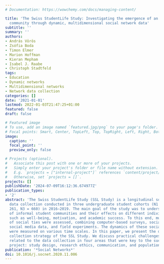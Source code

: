 ```yaml
---
# Documentation: https://wowchemy.com/docs/managing-content/

title: 'The Swiss StudentLife Study: Investigating the emergence of an undergraduate
  community through dynamic, multidimensional social network data'
subtitle: ''
summary: ''
authors:
- András Vörös
- Zsófia Boda
- Timon Elmer
- Marion Hoffman
- Kieran Mepham
- Isabel J. Raabe
- Christoph Stadtfeld
tags:
- Education
- Dynamic networks
- Multidimensional networks
- Network data collection
categories: []
date: '2021-01-01'
lastmod: 2022-01-03T21:47:25+01:00
featured: false
draft: false

# Featured image
# To use, add an image named `featured.jpg/png` to your page's folder.
# Focal points: Smart, Center, TopLeft, Top, TopRight, Left, Right, BottomLeft, Bottom, BottomRight.
image:
  caption: ''
  focal_point: ''
  preview_only: false

# Projects (optional).
#   Associate this post with one or more of your projects.
#   Simply enter your project's folder or file name without extension.
#   E.g. `projects = ["internal-project"]` references `content/project/deep-learning/index.md`.
#   Otherwise, set `projects = []`.
projects: []
publishDate: '2024-07-09T16:12:36.674977Z'
publication_types:
- '2'
abstract: 'The Swiss StudentLife Study (SSL Study) is a longitudinal social network
  data collection conducted in three undergraduate student cohorts (N1 = 226, N2 =
  261, N3 = 660) in 2016−2019. The main goal of the study was to understand the emergence
  of informal student communities and their effects on different individual outcomes,
  such as well-being, motivation, and academic success. To this end, multiple dimensions
  of social ties were assessed, combining computer-based surveys, social sensors,
  social media data, and field experiments. The dynamics of these social networks
  were measured on various time scales. In this paper, we present the design and data
  collection strategy of the SSL Study. We discuss practical challenges and solutions
  related to the data collection in four areas that were key to the success of our
  project: study design, research ethics, communication, and population definition.'
publication: '*Social Networks*'
doi: 10.1016/j.socnet.2020.11.006
---
```

